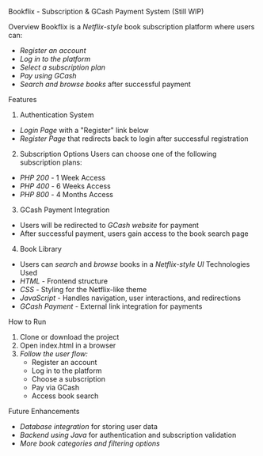 Bookflix - Subscription & GCash Payment System (Still WIP)

Overview
Bookflix is a *Netflix-style* book subscription platform where users can:
- *Register an account*
- *Log in to the platform*
- *Select a subscription plan*
- *Pay using GCash*
- *Search and browse books* after successful payment

Features
1. Authentication System
- *Login Page* with a "Register" link below
- *Register Page* that redirects back to login after successful registration

2. Subscription Options
Users can choose one of the following subscription plans:
- *PHP 200* - 1 Week Access
- *PHP 400* - 6 Weeks Access
- *PHP 800* - 4 Months Access

3. GCash Payment Integration
- Users will be redirected to *GCash website* for payment
- After successful payment, users gain access to the book search page

4. Book Library
- Users can *search* and *browse* books in a *Netflix-style UI*
 Technologies Used
- *HTML* - Frontend structure
- *CSS* - Styling for the Netflix-like theme
- *JavaScript* - Handles navigation, user interactions, and redirections
- *GCash Payment* - External link integration for payments

 How to Run
1. Clone or download the project
2. Open index.html in a browser
3. *Follow the user flow:*
   - Register an account
   - Log in to the platform
   - Choose a subscription
   - Pay via GCash
   - Access book search

Future Enhancements
- *Database integration* for storing user data
- *Backend using Java* for authentication and subscription validation
- *More book categories and filtering options*

